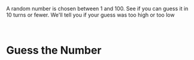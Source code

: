 A random number is chosen between 1 and 100. See if you can guess it in 10 turns or fewer. We'll tell you if your guess was too high or too low
<!DOCTYPE html>
<html lang="en"><head>
    <meta charset="UTF-8">
    <meta name="viewport" content="width=device-width, initial-scale=1.0">
    <meta http-equiv="X-UA-Compatible" content="ie=edge">
    <link rel="stylesheet" href="styles.css">
    <title>Guess The Number</title>
  </head>
   <body background="images.jpg"><br>
    <h1>Guess the Number</h1>

    

    

   
